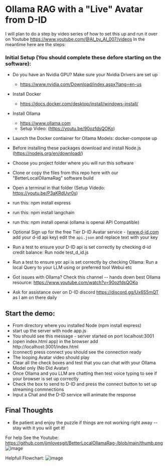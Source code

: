 # Ollama RAG with a "Live" Avatar from D-ID 

I will plan to do a step by video series of how to set this up and run it over on Youtube
https://www.youtube.com/@AI_by_AI_007/videos In the meantime here are the steps:

### Initial Setup (You should complete these defore starting on the software):
* Do you have an Nvidia GPU?  Make sure your Nvidia Drivers are set up
   * https://www.nvidia.com/Download/index.aspx?lang=en-us
* Install Docker
   * https://docs.docker.com/desktop/install/windows-install/
* Install Ollama
   * https://www.ollama.com
   * Setup Video: (https://youtu.be/90ozfdsQOKo)

  
* Launch the Docker contiainer for Ollama Models:  docker-compose up  
* Before installing these packages download and install Node.js (https://nodejs.org/en/download/)
* Choose you project folder where you will run this software
* Clone or copy the files from this repo here with our "BetterLocalOllamaRag" software build
* Open a terminal in that folder (Setup Videdo:  https://youtu.be/P3aKRdUyr0s)
* run this: npm install express
* run this: npm install langchain
* run this: npm install openai (ollama is openai API Compatible)

* Optional Sign up for the free Tier D-ID Avatar service - (www.d-id.com add your d-id api key) edit the `api.json` and replace text with your key
* Run a test to ensure your D-ID api is set correctly by checking d-id credit balance:  Run node test_d_id.js

* Run a test to ensure yor api is set correctly by checking Ollama:  Run a local Query to your LLM using or preferred tool Webui etc
* Got issues with Ollama?  Check this channel -- hands down best Ollama resource:  https://www.youtube.com/watch?v=90ozfdsQOKo
* Ask for assistance over on D-ID discord https://discord.gg/Ux6S5mQT as I am on there daily

## Start the demo:
* From directory where you installed Node (npm install express)
* start up the server with node app.js
* You should see this message - server started on port localhost:3001
* (open index.html app) in the browser add http://localhost:3001/index.html
* (connect) press connect you should see the connection ready 
* The looping Avatar video should play
* Clear all the check boxes and test that you can chat with your Ollama Model only (No Did Avatar)
* Once Ollama and you LLM are chatting then test voice typing to see if your browser is set up correctly
* Check the box to send to D-ID and press the connect button to set up streaming conmnections
* Input a Chat and the D-ID service will animate the response 

## Final Thoughts
* Be patient and enjoy the puzzle if things are not working right away -- stay with it you will get it!

For help See the Youtube:  
https://github.com/jjmlovesgit/BetterLocalOllamaRag-/blob/main/thumb.png
![image](https://github.com/jjmlovesgit/BetterLocalOllamaRag-/assets/47751509/f02db0a0-38dd-4c40-a407-9cd211cfd97f)

Helpfull Flowchart:
![image](https://github.com/jjmlovesgit/OllamaDID/assets/47751509/ac9a52fd-06d2-49ce-bb4d-2f6d8ff204b5)



